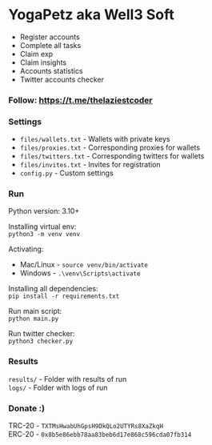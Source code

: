 # YogaPetz aka Well3 Soft

 - Register accounts
 - Complete all tasks
 - Claim exp
 - Claim insights
 - Accounts statistics
 - Twitter accounts checker

### Follow: https://t.me/thelaziestcoder

### Settings
 - `files/wallets.txt` - Wallets with private keys
 - `files/proxies.txt` - Corresponding proxies for wallets
 - `files/twitters.txt` - Corresponding twitters for wallets
 - `files/invites.txt` - Invites for registration
 - `config.py` - Custom settings

### Run

Python version: 3.10+

Installing virtual env: \
`python3 -m venv venv`

Activating:
 - Mac/Linux - `source venv/bin/activate`
 - Windows - `.\venv\Scripts\activate`

Installing all dependencies: \
`pip install -r requirements.txt`

Run main script: \
`python main.py`

Run twitter checker: \
`python3 checker.py`

### Results

`results/` - Folder with results of run \
`logs/` - Folder with logs of run

### Donate :)

TRC-20 - `TXTMsHwabUhGpsH9DkQLo2UTYRs8XaZkqH` \
ERC-20 - `0x8b5e86ebb78aa83beb6d17e868c596cda07fb314`
